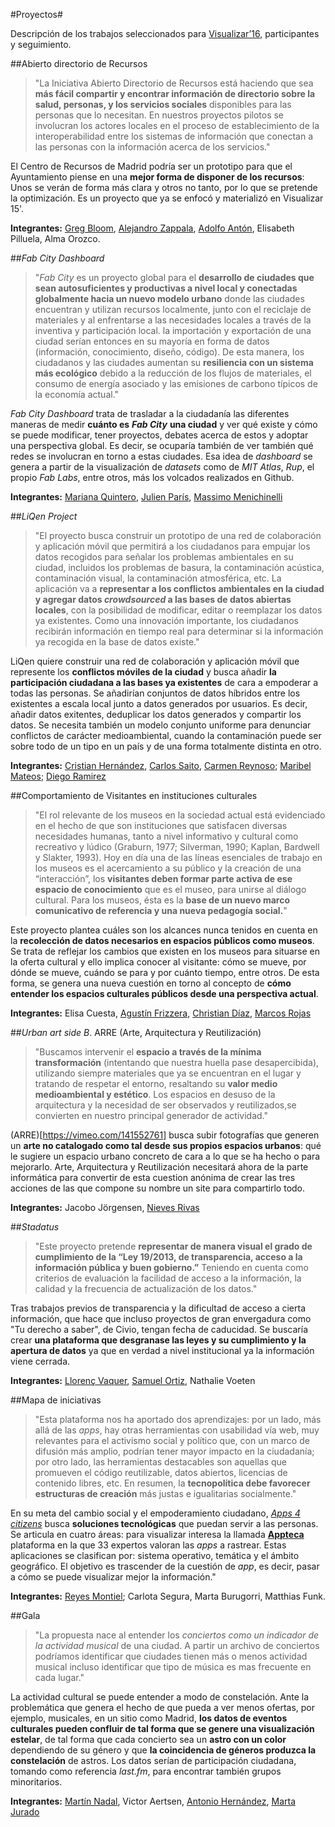 #Proyectos#

Descripción de los trabajos seleccionados para [Visualizar’16](http://medialab-prado.es/article/visualizar16-proyectos-seleccionados), participantes y seguimiento.

##Abierto directorio de Recursos

> "La Iniciativa Abierto Directorio de Recursos está haciendo que sea **más fácil compartir y encontrar información de directorio sobre la salud, personas, y los servicios sociales** disponibles para las personas que lo necesitan. En nuestros proyectos pilotos se involucran los actores locales en el proceso de establecimiento de la interoperabilidad entre los sistemas de información que conectan a las personas con la información acerca de los servicios."

El Centro de Recursos de Madrid podría ser un prototipo para que el Ayuntamiento piense en una **mejor forma de disponer de los recursos**: Unos se verán de forma más clara y otros no tanto, por lo que se pretende la optimización. Es un proyecto que ya se enfocó y materializó en Visualizar 15'.

**Integrantes:** [Greg Bloom](http://gregbloom.org/), [Alejandro Zappala](http://github.com/alayzappala), [Adolfo Antón](http://github.com/flowsta), Elisabeth Pilluela, Alma Orozco. 

##*Fab City Dashboard*

> "*Fab City* es un proyecto global para el **desarrollo de ciudades que sean autosuficientes y productivas a nivel local y conectadas globalmente hacia un nuevo modelo urbano** donde las ciudades encuentran y utilizan recursos localmente, junto con el reciclaje de materiales y al enfrentarse a las necesidades locales a través de la inventiva y participación local. la importación y exportación de una ciudad serían entonces en su mayoría en forma de datos (información, conocimiento, diseño, código). De esta manera, los ciudadanos y las ciudades aumentan su **resiliencia con un sistema más ecológico** debido a la reducción de los flujos de materiales, el consumo de energía asociado y las emisiones de carbono típicos de la economía actual."

*Fab City Dashboard* trata de trasladar a la ciudadanía las diferentes maneras de medir **cuánto es** ***Fab City*** **una ciudad** y ver qué existe y cómo se puede modificar, tener proyectos, debates acerca de estos y adoptar una perspectiva global. Es decir, se ocuparía también de ver también qué redes se involucran en torno a estas ciudades. Esa idea de *dashboard* se genera a partir de la visualización de *datasets* como de *MIT Atlas*, *Rup*, el propio *Fab Labs*, entre otros, más los volcados realizados en Github. 

**Integrantes:** [Mariana Quintero](http://github.com/mqvlm), [Julien París](http://github.com/julienparis), [Massimo Menichinelli](http://github.com/openp2pdesign)

##*LiQen Project*

> "El proyecto busca construir un prototipo de una red de colaboración y aplicación móvil que permitirá a los ciudadanos para empujar los datos recogidos para señalar los problemas ambientales en su ciudad, incluidos los problemas de basura, la contaminación acústica, contaminación visual, la contaminación atmosférica, etc. La aplicación va a **representar a los conflictos ambientales en la ciudad y agregar datos *crowdsourced* a las bases de datos abiertas locales**, con la posibilidad de modificar, editar o reemplazar los datos ya existentes. Como una innovación importante, los ciudadanos recibirán información en tiempo real para determinar si la información ya recogida en la base de datos existe."

LiQen quiere construir una red de colaboración y aplicación móvil que represente los **conflictos móviles de la ciudad** y busca añadir **la participación ciudadana a las bases ya existentes** de cara a empoderar a todas las personas. Se añadirían conjuntos de datos híbridos entre los existentes a escala local junto a datos generados por usuarios. Es decir, añadir datos exitentes, deduplicar los datos generados y compartir los datos. Se necesita también un modelo conjunto uniforme para denunciar conflictos de carácter medioambiental, cuando la contaminación puede ser sobre todo de un tipo en un país y de una forma totalmente distinta en otro.

**Integrantes:** [Cristian Hernández](http://github.com/crishernandezmaps), [Carlos Saito](https://github.com/exacs), [Carmen Reynoso](http://twitter.com/carmenreynoso13); [Maribel Mateos](http://github.com/maribel.mateosrosado); [Diego Ramirez](http://github.com/lowfill)

##Comportamiento de Visitantes en instituciones culturales

> "El rol relevante de los museos en la sociedad actual está evidenciado en el hecho de que son instituciones que satisfacen diversas necesidades humanas, tanto a nivel informativo y cultural como recreativo y lúdico (Graburn, 1977; Silverman, 1990; Kaplan, Bardwell y Slakter, 1993). Hoy en día una de las líneas esenciales de trabajo en los museos es el acercamiento a su público y la creación de una “interacción”, los **visitantes deben formar parte activa de ese espacio de conocimiento** que es el museo, para unirse al diálogo cultural. Para los museos, ésta es la **base de un nuevo marco comunicativo de referencia y una nueva pedagogía social.**"

Este proyecto plantea cuáles son los alcances nunca tenidos en cuenta en la **recolección de datos necesarios en espacios públicos como museos**. Se trata de reflejar los cambios que existen en los museos para situarse en la oferta cultural y ello implica conocer al visitante: cómo se mueve, por dónde se mueve, cuándo se para y por cuánto tiempo, entre otros. De esta forma, se genera una nueva cuestión en torno al concepto de **cómo entender los espacios culturales públicos desde una perspectiva actual**.

**Integrantes:** Elisa Cuesta, [Agustín Frizzera](http://twitter.com/agustinfrizzera), [Christian Díaz](http://twitter.com/christianeldiaz), [Marcos Rojas](http://twitter.com/marsrs)

##*Urban art side B*. ARRE (Arte, Arquitectura y Reutilización)

> "Buscamos intervenir el **espacio a través de la mínima transformación** (intentando que nuestra huella pase desapercibida), utilizando siempre materiales que ya se encuentran en el lugar y tratando de respetar el entorno, resaltando su **valor medio medioambiental y estético**. Los espacios en desuso de la arquitectura y la necesidad de ser observados y reutilizados,se convierten en nuestro principal generador de actividad."

(ARRE)[https://vimeo.com/141552761] busca subir fotografías que generen un **arte no catalogado como tal desde sus propios espacios urbanos**: qué le sugiere un espacio urbano concreto de cara a lo que se ha hecho o para mejorarlo. Arte, Arquitectura y Reutilización necesitará ahora de la parte informática para convertir de esta cuestion anónima de crear las tres acciones de las que compone su nombre un site para compartirlo todo.

**Integrantes:** Jacobo Jörgensen, [Nieves Rivas](http://twitter.com/nievesrivasg)

##*Stadatus*

> "Este proyecto pretende **representar de manera visual el grado de cumplimiento de la “Ley 19/2013, de transparencia, acceso a la información pública y buen gobierno.”** Teniendo en cuenta como criterios de evaluación la facilidad de acceso a la información, la calidad y la frecuencia de actualización de los datos."

Tras trabajos previos de transparencia y la dificultad de acceso a cierta información, que hace que incluso proyectos de gran envergadura como "Tu derecho a saber", de Civio, tengan fecha de caducidad. Se buscaría crear **una plataforma que desgranase las leyes y su cumplimiento y la apertura de datos** ya que en verdad a nivel institucional ya la información viene cerrada.
 
**Integrantes:** [Llorenç Vaquer](http://github.com/lvaquer), [Samuel Ortiz](http://github.com/iamsortiz), Nathalie Voeten

##Mapa de iniciativas

> "Esta plataforma nos ha aportado dos aprendizajes: por un lado, más allá de las *apps*, hay otras herramientas con usabilidad vía web, muy relevantes para el activismo social y político que, con un marco de difusión más amplio, podrían tener mayor impacto en la ciudadanía; por otro lado, las herramientas destacables son aquellas que promueven el código reutilizable, datos abiertos, licencias de contenido libres, etc. En resumen, la **tecnopolítica debe favorecer estructuras de creación** más justas e igualitarias socialmente."

En su meta del cambio social y el empoderamiento ciudadano, [*Apps 4 citizens*](http://apps4citizens.org/) busca **soluciones tecnológicas** que puedan servir a las personas. Se articula en cuatro áreas: para visualizar interesa la llamada [**Appteca**](http://appteca.apps4citizens.org/) plataforma en la que 33 expertos valoran las *apps* a rastrear. Estas aplicaciones se clasifican por: sistema operativo, temática y el ámbito geográfico. El objetivo es trascender de la cuestión de *app*, es decir, pasar a cómo se puede visualizar mejor la información."

**Integrantes:** [Reyes Montiel](http://twitter.com/reyesmontiel); Carlota Segura, Marta Burugorri, Matthias Funk.

##Gala

> "La propuesta nace al entender los *conciertos como un indicador de la actividad musical* de una ciudad. A partir un archivo de conciertos podríamos identificar que ciudades tienen más o menos actividad musical incluso identificar que tipo de música es mas frecuente en cada lugar."

La actividad cultural se puede entender a modo de constelación. Ante la problemática que genera el hecho de que pueda a ver menos ofertas, por ejemplo, musicales, en un sitio como Madrid, **los datos de eventos culturales pueden confluir de tal forma que se genere una visualización estelar**, de tal forma que cada concierto sea un **astro con un color** dependiendo de su género y que **la coincidencia de géneros produzca la constelación** de astros. Los datos serían de participación ciudadana, tomando como referencia *last.fm*, para encontrar también grupos minoritarios. 

**Integrantes:** [Martín Nadal](http://github.com/muimota), Victor Aertsen, [Antonio Hernández](http://twitter.com/a_ahr1), [Marta Jurado](http://github.com/EmeJota) 
